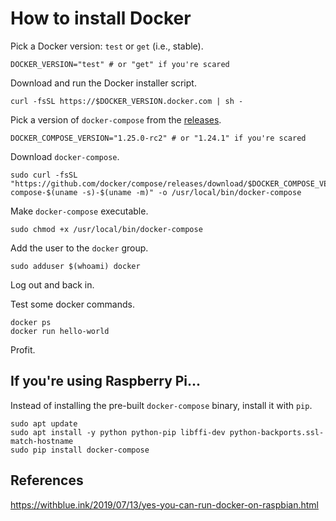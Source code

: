 # How to install Docker

Pick a Docker version: `test` or `get` (i.e., stable).
```
DOCKER_VERSION="test" # or "get" if you're scared
```

Download and run the Docker installer script.
```
curl -fsSL https://$DOCKER_VERSION.docker.com | sh -
```

Pick a version of `docker-compose` from the [releases](https://github.com/docker/compose/releases).
```
DOCKER_COMPOSE_VERSION="1.25.0-rc2" # or "1.24.1" if you're scared
```

Download `docker-compose`.
```
sudo curl -fsSL "https://github.com/docker/compose/releases/download/$DOCKER_COMPOSE_VERSION/docker-compose-$(uname -s)-$(uname -m)" -o /usr/local/bin/docker-compose
```

Make `docker-compose` executable.
```
sudo chmod +x /usr/local/bin/docker-compose
```

Add the user to the `docker` group.
```
sudo adduser $(whoami) docker
```

Log out and back in.

Test some docker commands.
```
docker ps
docker run hello-world
```

Profit.

## If you're using Raspberry Pi...
Instead of installing the pre-built `docker-compose` binary, install it with `pip`.
```
sudo apt update
sudo apt install -y python python-pip libffi-dev python-backports.ssl-match-hostname
sudo pip install docker-compose
```

## References
https://withblue.ink/2019/07/13/yes-you-can-run-docker-on-raspbian.html
<!--stackedit_data:
eyJoaXN0b3J5IjpbLTEyNTg5MTMwMjEsMTA4NzU1MDAzMl19
-->
